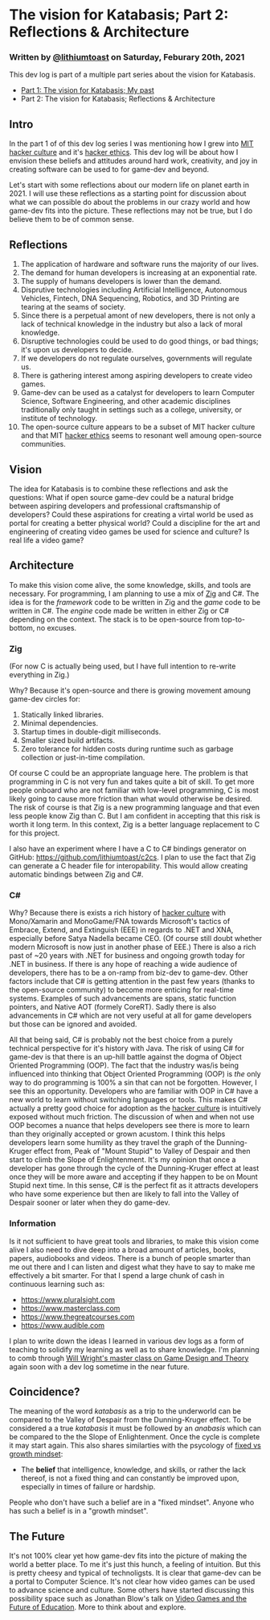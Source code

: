 # The vision for Katabasis; Part 2: Reflections & Architecture

### Written by [@lithiumtoast](https://github.com/lithiumtoast) on Saturday, Feburary 20th, 2021

This dev log is part of a multiple part series about the vision for Katabasis.

- [Part 1: The vision for Katabasis; My past](2021-02-10_vision-for-katabasis-part-1-my-past.md)
- Part 2: The vision for Katabasis; Reflections & Architecture

## Intro

In the part 1 of of this dev log series I was mentioning how I grew into [MIT hacker culture](https://en.wikipedia.org/wiki/Hacker_culture) and it's [hacker ethics](https://en.wikipedia.org/wiki/Hacker_ethic#The_hacker_ethics). This dev log will be about how I envision these beliefs and attitudes around hard work, creativity, and joy in creating software can be used to for game-dev and beyond.

Let's start with some reflections about our modern life on planet earth in 2021. I will use these reflections as a starting point for discussion about what we can possible do about the problems in our crazy world and how game-dev fits into the picture. These reflections may not be true, but I do believe them to be of common sense.

## Reflections

1. The application of hardware and software runs the majority of our lives. 
2. The demand for human developers is increasing at an exponential rate.
3. The supply of humans developers is lower than the demand.
4. Disprutive technologies including Artificial Intelligence, Autonomous Vehicles, Fintech, DNA Sequencing, Robotics, and 3D Printing are tearing at the seams of society.
5. Since there is a perpetual amont of new developers, there is not only a lack of technical knowledge in the industry but also a lack of moral knowledge.
6. Disruptive technologies could be used to do good things, or bad things; it's upon us developers to decide.
7. If we developers do not regulate ourselves, governments will regulate us.
8. There is gathering interest among aspiring developers to create video games.
9. Game-dev can be used as a catalyst for developers to learn Computer Science, Software Engineering, and other academic disciplines traditionally only taught in settings such as a college, university, or institute of technology.
10. The open-source culture appears to be a subset of MIT hacker culture and that MIT [hacker ethics](https://en.wikipedia.org/wiki/Hacker_ethic#The_hacker_ethics) seems to resonant well amoung open-source communities.

## Vision

The idea for Katabasis is to combine these reflections and ask the questions: What if open source game-dev could be a natural bridge between aspiring developers and professional craftsmanship of developers? Could these aspirations for creating a virtal world be used as portal for creating a better physical world? Could a discipline for the art and engineering of creating video games be used for science and culture? Is real life a video game?

## Architecture

To make this vision come alive, the some knowledge, skills, and tools are necessary. For programming, I am planning to use a mix of [Zig](https://ziglang.org) and C#. The idea is for the *framework* code to be written in Zig and the *game* code to be written in C#. The *engine* code made be written in either Zig or C# depending on the context. The stack is to be open-source from top-to-bottom, no excuses.

### Zig

(For now C is actually being used, but I have full intention to re-write everything in Zig.)

Why? Because it's open-source and there is growing movement amoung game-dev circles for:

1. Statically linked libraries.
2. Minimal dependencies.
3. Startup times in double-digit milliseconds.
4. Smaller sized build artifacts.
5. Zero tolerance for hidden costs during runtime such as garbage collection or just-in-time compilation.

Of course C could be an appropriate language here. The problem is that programming in C is not very fun and takes quite a bit of skill. To get more people onboard who are not familiar with low-level programming, C is most likely going to cause more friction than what would otherwise be desired. The risk of course is that Zig is a new programming language and that even less people know Zig than C. But I am confident in accepting that this risk is worth it long term. In this context, Zig is a better language replacement to C for this project.

I also have an experiment where I have a C to C# bindings generator on GitHub: https://github.com/lithiumtoast/c2cs. I plan to use the fact that Zig can generate a C header file for interopability. This would allow creating automatic bindings between Zig and C#.

### C#

Why? Because there is exists a rich history of [hacker culture](https://en.wikipedia.org/wiki/Hacker_culture) with Mono/Xamarin and MonoGame/FNA towards Microsoft's tactics of Embrace, Extend, and Extinguish (EEE) in regards to .NET and XNA, especially before Satya Nadella became CEO. (Of course still doubt whether modern Microsoft is now just in another phase of EEE.) There is also a rich past of ~20 years with .NET for business and ongoing growth today for .NET in business. If there is any hope of reaching a wide audience of developers, there has to be a on-ramp from biz-dev to game-dev. Other factors include that C# is getting attention in the past few years (thanks to the open-source community) to become more enticing for real-time systems. Examples of such advancements are spans, static function pointers, and Native AOT (formely CoreRT). Sadly there is also advancements in C# which are not very useful at all for game developers but those can be ignored and avoided.

All that being said, C# is probably not the best choice from a purely technical perspective for it's history with Java. The risk of using C# for game-dev is that there is an up-hill battle against the dogma of Object Oriented Programming (OOP). The fact that the industry was/is being influenced into thinking that Object Oriented Programming (OOP) is *the* only way to do programming is 100% a sin that can not be forgotten. However, I see this an opportunity. Developers who are familiar with OOP in C# have a new world to learn without switching languages or tools. This makes C# actually a pretty good choice for adoption as the [hacker culture](https://en.wikipedia.org/wiki/Hacker_culture) is intuitively exposed without much friction. The discussion of when and when not use OOP becomes a nuance that helps developers see there is more to learn than they originally accepted or grown acustom. I think this helps developers learn some humility as they travel the graph of the Dunning-Kruger effect from, Peak of "Mount Stupid" to Valley of Despair and then start to climb the Slope of Enlightenment. It's my opinion that once a developer has gone through the cycle of the Dunning-Kruger effect at least once they will be more aware and accepting if they happen to be on Mount Stupid next time. In this sense, C# is the perfect fit as it attracts developers who have some experience but then are likely to fall into the Valley of Despair sooner or later when they do game-dev.

### Information

Is it not sufficient to have great tools and libraries, to make this vision come alive I also need to dive deep into a broad amount of articles, books, papers, audiobooks and videos. There is a bunch of people smarter than me out there and I can listen and digest what they have to say to make me effectively a bit smarter. For that I spend a large chunk of cash in continuous learning such as:

- https://www.pluralsight.com
- https://www.masterclass.com
- https://www.thegreatcourses.com
- https://www.audible.com

I plan to write down the ideas I learned in various dev logs as a form of teaching to solidify my learning as well as to share knowledge. I'm planning to comb through [Will Wright's master class on Game Design and Theory](https://www.masterclass.com/classes/will-wright-teaches-game-design-and-theory) again soon with a dev log sometime in the near future.

## Coincidence?

The meaning of the word *katabasis* as a trip to the underworld can be compared to the Valley of Despair from the Dunning-Kruger effect. To be considered a a true *katabasis* it must be followed by an *anabasis* which can be compared to the the Slope of Enlightenment. Once the cycle is complete it may start again. This also shares similarties with the psycology of [fixed vs growth mindset](https://en.wikipedia.org/wiki/Mindset#Fixed_and_growth_mindset):

- The **belief** that intelligence, knowledge, and skills, or rather the lack thereof, is not a fixed thing and can constantly be improved upon, especially in times of failure or hardship.

People who don't have such a belief are in a "fixed mindset".
Anyone who has such a belief is in a "growth mindset".

## The Future

It's not 100% clear yet how game-dev fits into the picture of making the world a better place. To me it's just this hunch, a feeling of intuition. But this is pretty cheesy and typical of technoligsts. It is clear that game-dev can be a portal to Computer Science. It's not clear how video games can be used to advance science and culture. Some others have started discussing this possibility space such as Jonathan Blow's talk on [Video Games and the Future of Education](https://www.youtube.com/watch?v=qWFScmtiC44). More to think about and explore.

